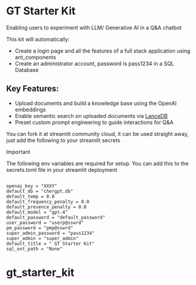# GT Starter Kit
Enabling users to experiment with LLM/ Generative AI in a Q&A chatbot

This kit will automatically:
 - Create a login page and all the features of a full stack application using ant_components 
 - Create an administrator account, password is pass1234 in a SQL Database


## Key Features:
 -  Upload documents and build a knowledge base using the OpenAI embeddings
 -  Enable semantic search on uploaded documents via [LanceDB](https://lancedb.com/)
 -  Preset custom prompt engineering to guide interactions for Q&A

You can fork it at streamlit community cloud, it can be used straight away, just add the following to your streamlit secrets

> [!IMPORTANT]  
> The following env variables are required for setup. You can add this to the secrets.toml file in your streamlit deployment 
```

openai_key = "XXXY"
default_db = "chergpt.db"
default_temp = 0.0
default_frequency_penalty = 0.0
default_presence_penalty = 0.0
default_model = "gpt-4"
default_password = "default_password"
user_password = "userp@sswrd"
pm_password = "pmp@sswrd"
super_admin_password = "pass1234"
super_admin = "super_admin"
default_title = " GT Starter Kit"
sql_ext_path = "None"

```
# gt_starter_kit
